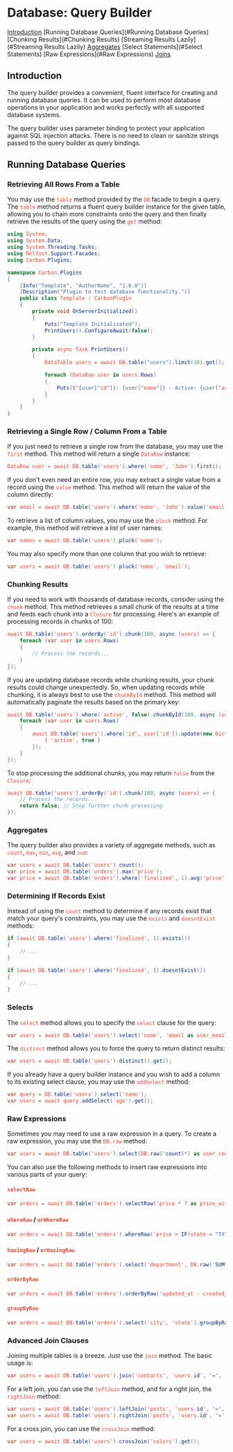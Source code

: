 
<style>
code {
  color: rgb(235 68 50 / 1);
}
</style>
# Database: Query Builder

[Introduction](#Introduction)
[Running Database Queries](#Running Database Queries)
    [Chunking Results](#Chunking Results)
    [Streaming Results Lazily](#Streaming Results Lazily)
    [Aggregates](#Aggregates)
[Select Statements](#Select Statements)
[Raw Expressions](#Raw Expressions)
[Joins](#Joins)

## Introduction

The query builder provides a convenient, fluent interface for creating and running database queries. It can be used to perform most database operations in your application and works perfectly with all supported database systems.

The query builder uses parameter binding to protect your application against SQL injection attacks. There is no need to clean or sanitize strings passed to the query builder as query bindings.

## Running Database Queries

### Retrieving All Rows From a Table

You may use the `table` method provided by the `DB` facade to begin a query. The `table` method returns a fluent query builder instance for the given table, allowing you to chain more constraints onto the query and then finally retrieve the results of the query using the `get` method:

```csharp
using System;
using System.Data;
using System.Threading.Tasks;
using Relfost.Support.Facades;
using Carbon.Plugins;

namespace Carbon.Plugins
{
    [Info("Template", "AuthorName", "1.0.0")]
    [Description("Plugin to test database functionality.")]
    public class Template : CarbonPlugin
    {
        private void OnServerInitialized()
        {
            Puts("Template Initializated");
            PrintUsers().ConfigureAwait(false);
        }

        private async Task PrintUsers()
        {
            DataTable users = await DB.table("users").limit(10).get();

            foreach (DataRow user in users.Rows)
            {
                Puts($"{user["id"]}: {user["name"]} - Active: {user["active"]}");
            }
        }
    }
}
```

### Retrieving a Single Row / Column From a Table

If you just need to retrieve a single row from the database, you may use the `first` method. This method will return a single `DataRow` instance:

```csharp
DataRow user = await DB.table('users').where('name', 'John').first();
```

If you don't even need an entire row, you may extract a single value from a record using the `value` method. This method will return the value of the column directly:

```csharp
var email = await DB.table('users').where('name', 'John').value('email');
```

To retrieve a list of column values, you may use the `pluck` method. For example, this method will retrieve a list of user names:

```csharp
var names = await DB.table('users').pluck('name');
```

You may also specify more than one column that you wish to retrieve:

```csharp
var users = await DB.table('users').pluck('name', 'email');
```

### Chunking Results

If you need to work with thousands of database records, consider using the `chunk` method. This method retrieves a small chunk of the results at a time and feeds each chunk into a `Closure` for processing. Here's an example of processing records in chunks of 100:

```csharp
await DB.table('users').orderBy('id').chunk(100, async (users) => {
    foreach (var user in users.Rows)
    {
        // Process the records...
    }
});
```

If you are updating database records while chunking results, your chunk results could change unexpectedly. So, when updating records while chunking, it is always best to use the `chunkById` method. This method will automatically paginate the results based on the primary key:

```csharp
await DB.table('users').where('active', false).chunkById(100, async (users) => {
    foreach (var user in users.Rows)
    {
        await DB.table('users').where('id', user['id']).update(new Dictionary<string, object> {
            { 'active', true }
        });
    }
});
```

To stop processing the additional chunks, you may return `false` from the `Closure`:

```csharp
await DB.table('users').orderBy('id').chunk(100, async (users) => {
    // Process the records...
    return false; // Stop further chunk processing
});
```

### Aggregates

The query builder also provides a variety of aggregate methods, such as `count`, `max`, `min`, `avg`, and `sum`:

```csharp
var users = await DB.table('users').count();
var price = await DB.table('orders').max('price');
var price = await DB.table('orders').where('finalized', 1).avg('price');
```

### Determining If Records Exist

Instead of using the `count` method to determine if any records exist that match your query's constraints, you may use the `exists` and `doesntExist` methods:

```csharp
if (await DB.table('users').where('finalized', 1).exists())
{
    // ...
}

if (await DB.table('users').where('finalized', 1).doesntExist())
{
    // ...
}
```

### Selects

The `select` method allows you to specify the `select` clause for the query:

```csharp
var users = await DB.table('users').select('name', 'email as user_email').get();
```

The `distinct` method allows you to force the query to return distinct results:

```csharp
var users = await DB.table('users').distinct().get();
```

If you already have a query builder instance and you wish to add a column to its existing select clause, you may use the `addSelect` method:

```csharp
var query = DB.table('users').select('name');
var users = await query.addSelect('age').get();
```

### Raw Expressions

Sometimes you may need to use a raw expression in a query. To create a raw expression, you may use the `DB.raw` method:

```csharp
var users = await DB.table('users').select(DB.raw('count(*) as user_count, status')).where('status', '<>', 1).groupBy('status').get();
```

You can also use the following methods to insert raw expressions into various parts of your query:

#### `selectRaw`

```csharp
var orders = await DB.table('orders').selectRaw('price * ? as price_with_tax', new object[] { 1.0825 }).get();
```

#### `whereRaw` / `orWhereRaw`

```csharp
var orders = await DB.table('orders').whereRaw('price > IF(state = "TX", ?, 100)', new object[] { 200 }).get();
```

#### `havingRaw` / `orHavingRaw`

```csharp
var orders = await DB.table('orders').select('department', DB.raw('SUM(price) as total_sales')).groupBy('department').havingRaw('SUM(price) > ?', new object[] { 2500 }).get();
```

#### `orderByRaw`

```csharp
var orders = await DB.table('orders').orderByRaw('updated_at - created_at DESC').get();
```

#### `groupByRaw`

```csharp
var orders = await DB.table('orders').select('city', 'state').groupByRaw('city, state').get();
```

### Advanced Join Clauses

Joining multiple tables is a breeze. Just use the `join` method. The basic usage is:

```csharp
var users = await DB.table('users').join('contacts', 'users.id', '=', 'contacts.user_id').select('users.*', 'contacts.phone').get();
```

For a left join, you can use the `leftJoin` method, and for a right join, the `rightJoin` method:

```csharp
var users = await DB.table('users').leftJoin('posts', 'users.id', '=', 'posts.user_id').get();
var users = await DB.table('users').rightJoin('posts', 'users.id', '=', 'posts.user_id').get();
```

For a cross join, you can use the `crossJoin` method:

```csharp
var users = await DB.table('users').crossJoin('colors').get();
```

